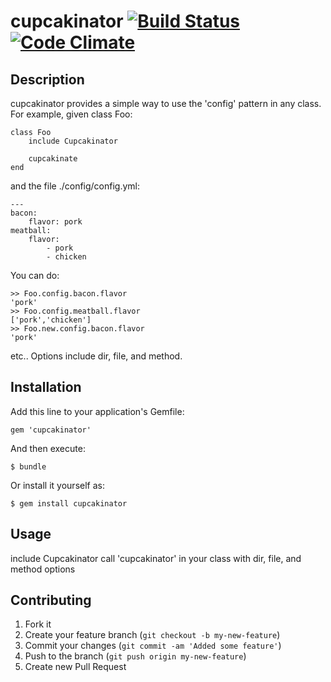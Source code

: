 # cupcakinator [![Build Status](https://travis-ci.org/rubyisbeautiful/cupcakinator.png)](https://travis-ci.org/rubyisbeautiful/cupcakinator) [![Code Climate](https://codeclimate.com/github/rubyisbeautiful/cupcakinator.png)](https://codeclimate.com/github/rubyisbeautiful/cupcakinator)

## Description

cupcakinator provides a simple way to use the 'config' pattern in any class.  For example, given class Foo:

	class Foo
		include Cupcakinator
		
		cupcakinate
	end

and the file ./config/config.yml:
	
	---
	bacon:
		flavor: pork
	meatball:
		flavor:
			- pork
			- chicken
You can do:
	
	>> Foo.config.bacon.flavor
	'pork'
	>> Foo.config.meatball.flavor
	['pork','chicken']
	>> Foo.new.config.bacon.flavor
	'pork'

etc..
Options include dir, file, and method.  	

 
## Installation

Add this line to your application's Gemfile:

    gem 'cupcakinator'

And then execute:

    $ bundle

Or install it yourself as:

    $ gem install cupcakinator

## Usage

include Cupcakinator
call 'cupcakinator' in your class with dir, file, and method options

## Contributing

1. Fork it
2. Create your feature branch (`git checkout -b my-new-feature`)
3. Commit your changes (`git commit -am 'Added some feature'`)
4. Push to the branch (`git push origin my-new-feature`)
5. Create new Pull Request
